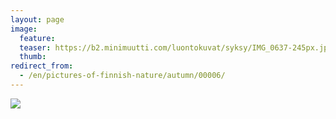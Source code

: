 ```yaml
---
layout: page
image:
  feature:
  teaser: https://b2.minimuutti.com/luontokuvat/syksy/IMG_0637-245px.jpg
  thumb:
redirect_from:
  - /en/pictures-of-finnish-nature/autumn/00006/
---
```


![](https://b2.minimuutti.com/luontokuvat/syksy/IMG_0637-800px.jpg)
